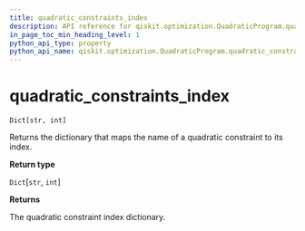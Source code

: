 ```yaml
---
title: quadratic_constraints_index
description: API reference for qiskit.optimization.QuadraticProgram.quadratic_constraints_index
in_page_toc_min_heading_level: 1
python_api_type: property
python_api_name: qiskit.optimization.QuadraticProgram.quadratic_constraints_index
---
```


# quadratic\_constraints\_index

<span id="qiskit.optimization.QuadraticProgram.quadratic_constraints_index" />

`Dict[str, int]`

Returns the dictionary that maps the name of a quadratic constraint to its index.

**Return type**

`Dict`\[`str`, `int`]

**Returns**

The quadratic constraint index dictionary.

